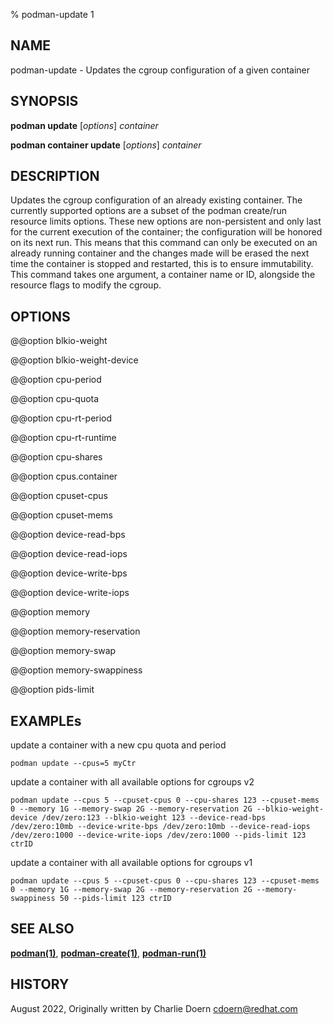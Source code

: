 % podman-update 1

## NAME

podman\-update - Updates the cgroup configuration of a given container

## SYNOPSIS

**podman update** [*options*] _container_

**podman container update** [*options*] _container_

## DESCRIPTION

Updates the cgroup configuration of an already existing container. The currently supported options are a subset of the
podman create/run resource limits options. These new options are non-persistent and only last for the current execution of the container; the configuration will be honored on its next run.
This means that this command can only be executed on an already running container and the changes made will be erased the next time the container is stopped and restarted, this is to ensure immutability.
This command takes one argument, a container name or ID, alongside the resource flags to modify the cgroup.

## OPTIONS

@@option blkio-weight

@@option blkio-weight-device

@@option cpu-period

@@option cpu-quota

@@option cpu-rt-period

@@option cpu-rt-runtime

@@option cpu-shares

@@option cpus.container

@@option cpuset-cpus

@@option cpuset-mems

@@option device-read-bps

@@option device-read-iops

@@option device-write-bps

@@option device-write-iops

@@option memory

@@option memory-reservation

@@option memory-swap

@@option memory-swappiness

@@option pids-limit

## EXAMPLEs

update a container with a new cpu quota and period

```
podman update --cpus=5 myCtr
```

update a container with all available options for cgroups v2

```
podman update --cpus 5 --cpuset-cpus 0 --cpu-shares 123 --cpuset-mems 0 --memory 1G --memory-swap 2G --memory-reservation 2G --blkio-weight-device /dev/zero:123 --blkio-weight 123 --device-read-bps /dev/zero:10mb --device-write-bps /dev/zero:10mb --device-read-iops /dev/zero:1000 --device-write-iops /dev/zero:1000 --pids-limit 123 ctrID
```

update a container with all available options for cgroups v1

```
podman update --cpus 5 --cpuset-cpus 0 --cpu-shares 123 --cpuset-mems 0 --memory 1G --memory-swap 2G --memory-reservation 2G --memory-swappiness 50 --pids-limit 123 ctrID
```

## SEE ALSO

**[podman(1)](podman.md)**, **[podman-create(1)](podman-create.md)**, **[podman-run(1)](podman-run.md)**

## HISTORY

August 2022, Originally written by Charlie Doern <cdoern@redhat.com>
